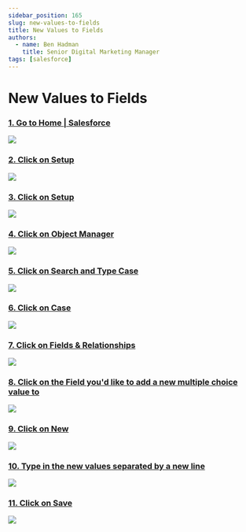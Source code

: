 ```yaml
---
sidebar_position: 165
slug: new-values-to-fields
title: New Values to Fields
authors:
  - name: Ben Hadman
    title: Senior Digital Marketing Manager
tags: [salesforce]
---
```


# New Values to Fields

### [1\. Go to Home | Salesforce](https://nuclera.lightning.force.com/lightning/page/home)

![](https://dubble-prod-01.s3.amazonaws.com/assets/06301064-d19f-497b-8a01-9fc3abd1f8d3.png?0)

### [2\. Click on Setup](https://nuclera.lightning.force.com/lightning/page/home)

![](https://d3q7ie80jbiqey.cloudfront.net/media/image/zoom/c3727f1f-880c-45f3-8edc-1d181d31478f/2.5/95.130214691162/1.260162601626?0)

### [3\. Click on Setup](https://nuclera.lightning.force.com/lightning/page/home)

![](https://d3q7ie80jbiqey.cloudfront.net/media/image/zoom/71b19b11-bf2d-478a-803d-51f323b0c7b1/2.5/92.069501876831/5.7012195121951?0)

### [4\. Click on Object Manager](https://nuclera.lightning.force.com/lightning/setup/SetupOneHome/home)

![](https://d3q7ie80jbiqey.cloudfront.net/media/image/zoom/c1b35c0f-9101-44ef-ae5a-7a22d273ec5e/2.5/8.2568359375/4.9322494258726?0)

### [5\. Click on Search and Type Case](https://nuclera.lightning.force.com/lightning/setup/ObjectManager/home)

![](https://d3q7ie80jbiqey.cloudfront.net/media/image/zoom/a59dc4d9-f5e6-443d-9b3a-78a5284fb3bd/2.5/90.2197265625/9.0514907216638?0)

### [6\. Click on Case](https://nuclera.lightning.force.com/lightning/setup/ObjectManager/home)

![](https://d3q7ie80jbiqey.cloudfront.net/media/image/zoom/3ab399e5-e83c-4ed6-a660-411175804c7d/2.5/0.8333333581686/19.105691056911?0)

### [7\. Click on Fields & Relationships](https://nuclera.lightning.force.com/lightning/setup/ObjectManager/Case/Details/view)

![](https://d3q7ie80jbiqey.cloudfront.net/media/image/zoom/2cb815a2-39f2-437d-aedf-23f16b6b7b3d/2.5/0.5208333581686/18.861788617886?0)

### [8\. Click on the Field you'd like to add a new multiple choice value to](https://nuclera.lightning.force.com/lightning/setup/ObjectManager/Case/FieldsAndRelationships/view)

![](https://d3q7ie80jbiqey.cloudfront.net/media/image/zoom/9fcf1b31-5238-4e59-9654-42cb4dd55c49/2.5/10.208333730698/79.539295444644?0)

### [9\. Click on New](https://nuclera.lightning.force.com/lightning/setup/ObjectManager/Case/FieldsAndRelationships/00N8d00000S5ssR/view)

![](https://d3q7ie80jbiqey.cloudfront.net/media/image/zoom/7d4835b5-9470-4d5c-933a-d7fa421e2dca/2.5/37.220867872238/60.228661948103?0)

### [10\. Type in the new values separated by a new line](https://nuclera.lightning.force.com/lightning/setup/ObjectManager/Case/FieldsAndRelationships/00N8d00000S5ssR/addPicklistValues?tid=500&pt=00N8d00000S5ssR)

![](https://d3q7ie80jbiqey.cloudfront.net/media/image/zoom/c42ed6a8-6f8a-44b3-b453-fadfe636c873/2.5/10.885417088866/29.632452988043?0)

### [11\. Click on Save](https://nuclera.lightning.force.com/lightning/setup/ObjectManager/Case/FieldsAndRelationships/00N8d00000S5ssR/addPicklistValues?tid=500&pt=00N8d00000S5ssR)

![](https://d3q7ie80jbiqey.cloudfront.net/media/image/zoom/1895bb1d-1191-4b66-b0a0-de7a567b801d/2.5/37.057293653488/50.689364022356?0)